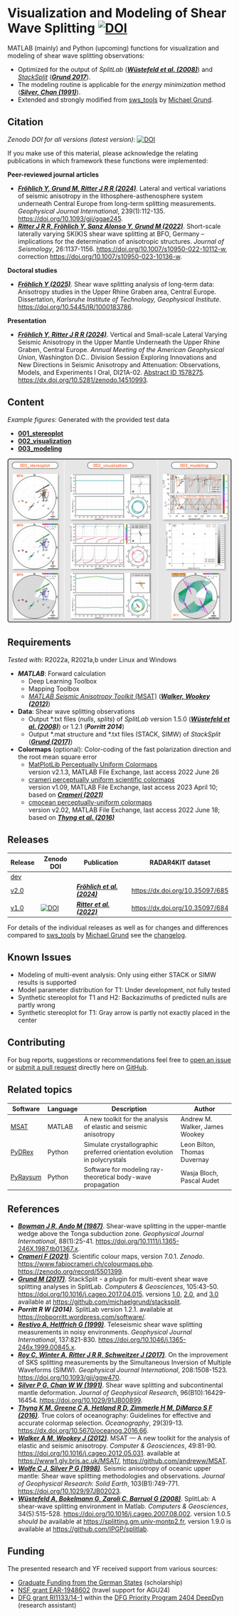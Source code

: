 # Visualization and Modeling of Shear Wave Splitting [![DOI](https://zenodo.org/badge/DOI/10.5281/zenodo.7213156.svg)](https://doi.org/10.5281/zenodo.7213156)

MATLAB (mainly) and Python (upcoming) functions for visualization and modeling of shear wave splitting observations:

- Optimized for the output of _SplitLab_ ([**_Wüstefeld et al. (2008)_**](https://doi.org/10.1016/j.cageo.2007.08.002)) and
  [_StackSplit_](https://github.com/michaelgrund/stacksplit) ([**_Grund 2017_**](https://doi.org/10.1016/j.cageo.2017.04.015)).
- The modeling routine is applicable for the _energy minimization_ method ([**_Silver, Chan (1991)_**](https://doi.org/10.1029/91JB00899)).
- Extended and strongly modified from [sws_tools](https://github.com/michaelgrund/sws_tools) by [Michael Grund](https://github.com/michaelgrund).



## Citation

_Zenodo DOI for all versions (latest version)_: [![DOI](https://zenodo.org/badge/DOI/10.5281/zenodo.7213156.svg)](https://doi.org/10.5281/zenodo.7213156)

If you make use of this material, please acknowledge the relating publications in which framework these functions were implemented:

**Peer-reviewed journal articles**
- [**_Fröhlich Y, Grund M, Ritter J R R (2024)_**](https://doi.org/10.1093/gji/ggae245).
  Lateral and vertical variations of seismic anisotropy in the lithosphere-asthenosphere system underneath Central Europe from long-term splitting measurements.
  *Geophysical Journal International*, 239(1):112-135.
  https://doi.org/10.1093/gji/ggae245.
- [**_Ritter J R R, Fröhlich Y, Sanz Alonso Y, Grund M (2022)_**](https://doi.org/10.1007/s10950-022-10112-w).
  Short-scale laterally varying SK(K)S shear wave splitting at BFO, Germany – implications for the determination of anisotropic structures.
  *Journal of Seismology*, 26:1137-1156.
  https://doi.org/10.1007/s10950-022-10112-w, correction https://doi.org/10.1007/s10950-023-10136-w.

**Doctoral studies**
- [**_Fröhlich Y (2025)_**](https://doi.org/10.5445/IR/1000183786).
  Shear wave splitting analysis of long-term data: Anisotropy studies in the Upper Rhine Graben area, Central Europe.
  Dissertation, *Karlsruhe Institute of Technology, Geophysical Institute*.
  https://doi.org/10.5445/IR/1000183786.

**Presentation**
- [**_Fröhlich Y, Ritter J R R (2024)_**](https://dx.doi.org/10.5281/zenodo.14510993).
  Vertical and Small-scale Lateral Varying Seismic Anisotropy in the Upper Mantle Underneath the Upper Rhine Graben, Central Europe.
  *Annual Meeting of the American Geophysical Union*, Washington D.C..
  Division Session Exploring Innovations and New Directions in Seismic Anisotropy and Attenuation: Observations, Models, and Experiments I Oral, DI21A-02.
  [Abstract ID 1578275](https://agu.confex.com/agu/agu24/meetingapp.cgi/Paper/1578275).
  https://dx.doi.org/10.5281/zenodo.14510993.



## Content

_Example figures_: Generated with the provided test data

- **[001_stereoplot](https://github.com/yvonnefroehlich/sws-visualization-and-modeling/tree/main/001_stereoplot)**
- **[002_visualization](https://github.com/yvonnefroehlich/sws-visualization-and-modeling/tree/main/002_visualization)**
- **[003_modeling](https://github.com/yvonnefroehlich/sws-visualization-and-modeling/tree/main/003_modeling)**

![](https://github.com/yvonnefroehlich/sws-visualization-and-modeling/raw/main/_images/000_repo_readme_image.png)



## Requirements

_Tested with_: R2022a, R2021a,b under Linux and Windows

- **_MATLAB_**: Forward calculation
  - Deep Learning Toolbox
  - Mapping Toolbox
  - [_MATLAB Seismic Anisotropy Toolkit_ (MSAT)](https://www1.gly.bris.ac.uk/MSAT/) ([**_Walker, Wookey (2012)_**](https://doi.org/10.1016/j.cageo.2012.05.031))
- **Data**: Shear wave splitting observations
  - Output *.txt files (_nulls_, _splits_) of _SplitLab_ version 1.5.0 ([**_Wüstefeld et al. (2008)_**](https://doi.org/10.1016/j.cageo.2007.08.002)) or 1.2.1 (**_Porritt 2014_**)
  - Output *.mat structure and *.txt files (STACK, SIMW) of _StackSplit_ ([**_Grund (2017)_**](https://doi.org/10.1016/j.cageo.2017.04.015))
- **Colormaps** (optional): Color-coding of the fast polarization direction and the root mean square error
  - [MatPlotLib Perceptually Uniform Colormaps](https://de.mathworks.com/matlabcentral/fileexchange/62729-matplotlib-perceptually-uniform-colormaps)\
    version v2.1.3, MATLAB File Exchange, last access 2022 June 26
  - [crameri perceptually uniform scientific colormaps](https://de.mathworks.com/matlabcentral/fileexchange/68546-crameri-perceptually-uniform-scientific-colormaps)\
    version v1.09, MATLAB File Exchange, last access 2023 April 10; based on [**_Crameri (2021)_**](https://zenodo.org/record/5501399)
  - [cmocean perceptually-uniform colormaps](https://de.mathworks.com/matlabcentral/fileexchange/57773-cmocean-perceptually-uniform-colormaps)\
    version v2.02, MATLAB File Exchange, last access 2022 June 18; based on [**_Thyng et al. (2016)_**](https://dx.doi.org/10.5670/oceanog.2016.66)



## Releases

| Release | Zenodo DOI | Publication | RADAR4KIT dataset |
| --- | --- | --- | --- |
| [dev](https://github.com/yvonnefroehlich/sws-visualization-and-modeling/tree/main) |  |  |  |
| [v2.0](https://github.com/yvonnefroehlich/sws-visualization-and-modeling/releases/tag/v2.0) |  | [**_Fröhlich et al. (2024)_**](https://doi.org/10.1093/gji/ggae245) | https://dx.doi.org/10.35097/685 |
| [v1.0](https://github.com/yvonnefroehlich/sws-visualization-and-modeling/releases/tag/v1.0) | [![DOI](https://zenodo.org/badge/DOI/10.5281/zenodo.7213157.svg)](https://doi.org/10.5281/zenodo.7213157) | [**_Ritter et al. (2022)_**](https://doi.org/10.1007/s10950-022-10112-w) | https://dx.doi.org/10.35097/684 |

For details of the individual releases as well as for changes and differences compared to [sws_tools](https://github.com/michaelgrund/sws_tools)
by [Michael Grund](https://github.com/michaelgrund) see the [changelog](https://github.com/yvonnefroehlich/sws-visualization-and-modeling/blob/main/changelog.md).



## Known Issues

- Modeling of multi-event analysis: Only using either STACK or SIMW results is supported
- Model parameter distribution for T1: Under development, not fully tested
- Synthetic stereoplot for T1 and H2: Backazimuths of predicted nulls are partly wrong
- Synthetic stereoplot for T1: Gray arrow is partly not exactly placed in the center



## Contributing

For bug reports, suggestions or recommendations feel free to [open an issue](https://github.com/yvonnefroehlich/sws-visualization-and-modeling/issues) or
[submit a pull request](https://github.com/yvonnefroehlich/sws-visualization-and-modeling/pulls) directly here on
[GitHub](https://github.com/yvonnefroehlich/sws-visualization-and-modeling/tree/main).



## Related topics

| Software | Language | Description | Author |
| --- | --- | --- | --- |
| [MSAT](https://github.com/andreww/MSAT) | MATLAB | A new toolkit for the analysis of elastic and seismic anisotropy | Andrew M. Walker, James Wookey |
| [PyDRex](https://github.com/seismic-anisotropy/PyDRex) | Python | Simulate crystallographic preferred orientation evolution in polycrystals | Leon Bilton, Thomas Duvernay |
| [PyRaysum](https://github.com/paudetseis/PyRaysum) | Python | Software for modeling ray-theoretical body-wave propagation | Wasja Bloch, Pascal Audet |



## References

- [**_Bowman J R, Ando M (1987)_**](https://doi.org/10.1111/j.1365-246X.1987.tb01367.x).
  Shear-wave splitting in the upper-mantle wedge above the Tonga subduction zone.
  *Geophysical Journal International*, 88(1):25-41.
  https://doi.org/10.1111/j.1365-246X.1987.tb01367.x.
- [**_Crameri F (2021)_**](https://zenodo.org/record/5501399).
  Scientific colour maps, version 7.0.1. *Zenodo*. https://www.fabiocrameri.ch/colourmaps.php. https://zenodo.org/record/5501399.
- [**_Grund M (2017)_**](https://doi.org/10.1016/j.cageo.2017.04.015).
  StackSplit - a plugin for multi-event shear wave splitting analyses in SplitLab.
  *Computers & Geosciences*, 105:43-50.
  https://doi.org/10.1016/j.cageo.2017.04.015.
  versions [1.0](https://doi.org/10.5281/zenodo.464385), [2.0](https://doi.org/10.5281/zenodo.7118716), and [3.0](https://doi.org/10.5281/zenodo.5802051)
  available at https://github.com/michaelgrund/stacksplit.
- **_Porritt R W (2014)_**. SplitLab version 1.2.1.
  available at https://robporritt.wordpress.com/software/.
- [**_Restivo A, Helffrich G (1999)_**](https://doi.org/10.1046/j.1365-246x.1999.00845.x).
  Teleseismic shear wave splitting measurements in noisy environments.
  *Geophysical Journal International*, 137:821-830.
  https://doi.org/10.1046/j.1365-246x.1999.00845.x.
- [**_Roy C, Winter A, Ritter J R R, Schweitzer J (2017)_**](https://doi.org/10.1093/gji/ggw470).
  On the improvement of SKS splitting measurements by the Simultaneous Inversion of Multiple Waveforms (SIMW).
  *Geophysical Journal International*, 208:1508-1523.
  https://doi.org/10.1093/gji/ggw470.
- [**_Silver P G, Chan W W (1991)_**](https://doi.org/10.1029/91JB00899).
  Shear wave splitting and subcontinental mantle deformation.
  *Journal of Geophysical Research*, 96(B10):16429-16454.
  https://doi.org/10.1029/91JB00899.
- [**_Thyng K M, Greene C A, Hetland R D, Zimmerle H M, DiMarco S F (2016)_**](https://dx.doi.org/10.5670/oceanog.2016.66).
  True colors of oceanography: Guidelines for effective and accurate colormap selection.
  *Oceanography*, 29(3)9-13.
  https://dx.doi.org/10.5670/oceanog.2016.66.
- [**_Walker A M, Wookey J (2012)_**](https://doi.org/10.1016/j.cageo.2012.05.031).
  MSAT — A new toolkit for the analysis of elastic and seismic anisotropy.
  *Computer & Geosciences*, 49:81-90.
  https://doi.org/10.1016/j.cageo.2012.05.031.
  available at https://www1.gly.bris.ac.uk/MSAT/, https://github.com/andreww/MSAT.
- [**_Wolfe C J, Silver P G (1998)_**](https://doi.org/10.1029/97JB02023).
  Seismic anisotropy of oceanic upper mantle: Shear wave splitting methodologies and observations.
  *Journal of Geophysical Research: Solid Earth*, 103(B1):749-771.
  https://doi.org/10.1029/97JB02023.
- [**_Wüstefeld A, Bokelmann G, Zaroli C, Barruol G (2008)_**](https://doi.org/10.1016/j.cageo.2007.08.002).
  SplitLab: A shear-wave splitting environment in Matlab.
  *Computers & Geosciences*, 34(5):515-528.
  https://doi.org/10.1016/j.cageo.2007.08.002.
  version 1.0.5 *should be* available at https://splitting.gm.univ-montp2.fr, version 1.9.0 is available at https://github.com/IPGP/splitlab.



## Funding

The presented research and YF received support from various sources:

- [Graduate Funding from the German States](https://www.khys.kit.edu/english/graduate_funding.php) (scholarship)
- [NSF grant EAR-1948602](https://www.nsf.gov/awardsearch/showAward?AWD_ID=1948602) (travel support for AGU24)
- [DFG grant RI1133/14-1](https://gepris.dfg.de/gepris/projekt/521545943?language=en) within the
  [DFG Priority Program 2404 DeepDyn](https://www.geo.lmu.de/deepdyn/en/) (research assistant)
